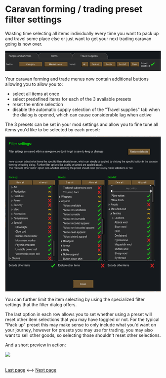 # Caravan forming / trading preset filter settings

Wasting time selecting all items individually every time you want to pack up and travel some place else or just want to get your next trading caravan going is now over. 

<img src="Images/CaravanFormDia.png">

Your caravan forming and trade menus now contain additional buttons allowing you to allow you to: 
* select all items at once
* select predefined items for each of the 3 available presets
* reset the entire selection
* disable the automatic supply selection of the "Travel supplies" tab when the dialog is opened, which can cause considerable lag when active

The 3 presets can be set in your mod settings and allow you to fine tune all items you'd like to be selected by each preset:

<img src="Images/FilterSettings.png" height="500">

You can further limit the item selecting by using the specialized filter settings that the filter dialog offers.

The last option in each row allows you to set whether using a preset will reset other item selections that you may have toggled or not. For the typical "Pack up" preset this may make sense to only include what you'd want on your journey, however for presets you may use for trading, you may also want to sell other goods, so selecting those shouldn't reset other selections.

And a short preview in action:

<img src="Images/filter.gif" height="600">

<br><a href="2 Camping.md">Last page</a> <--> <a href="4 MechanoidBounty.md">Next page</a>